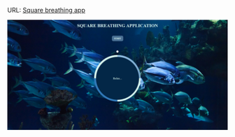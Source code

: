 URL:  <a href="https://aneta-laurent.github.io/breath-app/" class="text-center" target="_blank"
                >Square breathing app</a>

<img src="/img/Screenshot.jpg" alt="citybike"> 

